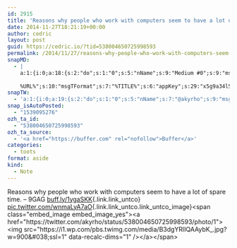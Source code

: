 ```yaml
---
id: 2915
title: 'Reasons why people who work with computers seem to have a lot of spare time. &#8211; 9GAG buff.ly/1ygaSKK pic.twitter.com/wnmaLyA7aO'
date: 2014-11-27T18:21:19+00:00
author: cedric
layout: post
guid: https://cedric.io/?tid=538004650725998593
permalink: /2014/11/27/reasons-why-people-who-work-with-computers-seem-to-have-a-lot-of-spare-time-9gag-buff-ly-1ygaskk-pic-twitter-com-wnmalya7ao/
snapMD:
  - |
    a:1:{i:0;a:18:{s:2:"do";s:1:"0";s:5:"nName";s:9:"Medium #0";s:9:"msgFormat";s:19:"%FULLTEXT%
    
    %URL%";s:10:"msgTFormat";s:7:"%TITLE%";s:6:"appKey";s:29:"x5g9a34l5z294i5y2q284e4g54454";s:6:"appSec";s:85:"d3h0a44e4s2b4i5u2r234m5f5b4v2l5q2a444h574347464a454x2w20374447494c484b4w2c464f5u2d4z2";s:8:"inclTags";s:1:"1";s:7:"fltrsOn";i:0;s:5:"fltrs";a:0:{}s:7:"proxyOn";i:0;s:7:"useSURL";i:0;s:1:"v";i:350;s:4:"publ";s:1:"0";s:11:"accessToken";s:65:"2353413aa5437433e5648ccf74a16119308317c52d1a24d8ed99f26add037528a";s:12:"appAppUserID";s:65:"104b21fd8da79171a6e7bf800d03b4b761204f242935e05d2d86850a6b1635f77";s:14:"appAppUserName";s:26:"Cédric Bousmanne (akyrho)";s:13:"appAppUserURL";s:26:"https://medium.com/@akyrho";s:7:"pubList";a:0:{}}}
snapTW:
  - 'a:1:{i:0;a:19:{s:2:"do";s:1:"0";s:5:"nName";s:7:"@akyrho";s:9:"msgFormat";s:26:"%TITLE%. %EXCERPT% - %URL%";s:6:"appKey";s:55:"x5g9a8325v2y475r3c4m48584n53446p423r3r5u3e356j5j3k4r2p3";s:6:"appSec";s:105:"d3h0a94o46415u594v3q5l5n5l4r4x474x4j484o473u4i5w2m4k494z2k344n306n5r3l5v2s554p4n3p3k45495c3z4v4d3m3u5w525";s:7:"fltrsOn";i:0;s:5:"fltrs";a:0:{}s:7:"proxyOn";i:0;s:7:"useSURL";i:0;s:1:"v";i:350;s:5:"twURL";s:25:"http://twitter.com/akyrho";s:11:"accessToken";s:50:"6678782-Eyg60SCeh7762DEIsYtTPD5GVeOuSN8ATMdF2Lpppe";s:14:"accessTokenSec";s:45:"PgGDCbcYLJnR5esZjY9ID72A33mUNCYnQwaQTBsojSJNa";s:5:"tw140";i:0;s:10:"riComments";s:1:"1";s:11:"riCommentsM";s:1:"1";s:12:"riCommentsAA";s:1:"1";s:8:"attchImg";s:1:"1";s:9:"wpImgSize";s:4:"full";}}'
snap_isAutoPosted:
  - "1539095276"
ozh_ta_id:
  - "538004650725998593"
ozh_ta_source:
  - '<a href="https://buffer.com" rel="nofollow">Buffer</a>'
categories:
  - toots
format: aside
kind:
  - Note
---
```

Reasons why people who work with computers seem to have a lot of spare time. &#8211; 9GAG [buff.ly/1ygaSKK](http://buff.ly/1ygaSKK "http://buff.ly/1ygaSKK"){.link.link_untco} [pic.twitter.com/wnmaLyA7aO](https://twitter.com/akyrho/status/538004650725998593/photo/1 "https://twitter.com/akyrho/status/538004650725998593/photo/1"){.link.link_untco.link_untco_image}<span class="embed_image embed_image_yes"><a href="https://twitter.com/akyrho/status/538004650725998593/photo/1"><img src="https://i1.wp.com/pbs.twimg.com/media/B3dgYRlIQAAybK_.jpg?w=900&#038;ssl=1" data-recalc-dims="1" /></a></span>